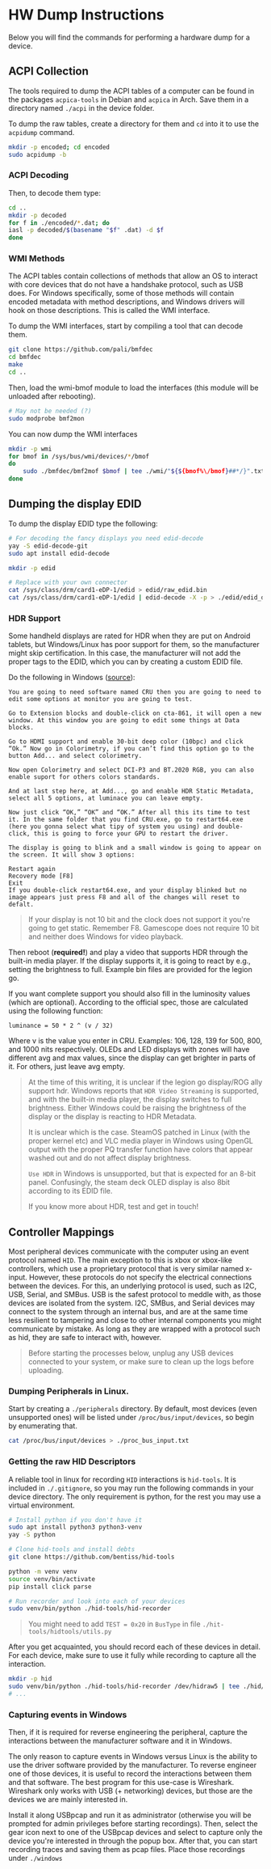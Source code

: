 # HW Dump Instructions
Below you will find the commands for performing a hardware dump for a device.

## ACPI Collection
The tools required to dump the ACPI tables of a computer can be found in the
packages `acpica-tools` in Debian and `acpica` in Arch.
Save them in a directory named `./acpi` in the device folder.

To dump the raw tables, create a directory for them and `cd` into it to use
the `acpidump` command.
```bash
mkdir -p encoded; cd encoded
sudo acpidump -b
```

### ACPI Decoding
Then, to decode them type:
```bash
cd ..
mkdir -p decoded
for f in ./encoded/*.dat; do
iasl -p decoded/$(basename "$f" .dat) -d $f
done
```

### WMI Methods
The ACPI tables contain collections of methods that allow an OS to interact with
core devices that do not have a handshake protocol, such as USB does.
For Windows specifically, some of those methods will contain encoded metadata
with method descriptions, and Windows drivers will hook on those descriptions.
This is called the WMI interface.

To dump the WMI interfaces, start by compiling a tool that can decode them.
```bash
git clone https://github.com/pali/bmfdec
cd bmfdec
make
cd ..
```

Then, load the wmi-bmof module to load the interfaces (this module will be unloaded
after rebooting).
```bash
# May not be needed (?)
sudo modprobe bmf2mon
```

You can now dump the WMI interfaces
```bash
mkdir -p wmi
for bmof in /sys/bus/wmi/devices/*/bmof
do
    sudo ./bmfdec/bmf2mof $bmof | tee ./wmi/"${${bmof%\/bmof}##*/}".txt
done
```

## Dumping the display EDID
To dump the display EDID type the following:
```bash
# For decoding the fancy displays you need edid-decode
yay -S edid-decode-git
sudo apt install edid-decode

mkdir -p edid

# Replace with your own connector
cat /sys/class/drm/card1-eDP-1/edid > edid/raw_edid.bin
cat /sys/class/drm/card1-eDP-1/edid | edid-decode -X -p > ./edid/edid_decoded.txt
```

### HDR Support
Some handheld displays are rated for HDR when they are put on Android tablets,
but Windows/Linux has poor support for them, so the manufacturer might skip
certification.
In this case, the manufacturer will not add the proper tags to the EDID, which
you can by creating a custom EDID file.

Do the following in Windows ([source](https://superuser.com/questions/1707661/how-can-i-turn-on-the-hdr-windows-setting-on-an-unsupported-display-by-force)):
```
You are going to need software named CRU then you are going to need to edit some options at monitor you are going to test.

Go to Extension blocks and double-click on cta-861, it will open a new window. At this window you are going to edit some things at Data blocks.

Go to HDMI support and enable 30-bit deep color (10bpc) and click “Ok.” Now go in Colorimetry, if you can’t find this option go to the button Add... and select colorimetry.

Now open Colorimetry and select DCI-P3 and BT.2020 RGB, you can also enable suport for others colors standards.

And at last step here, at Add..., go and enable HDR Static Metadata, select all 5 options, at luminace you can leave empty.

Now just click “OK,” “OK” and “OK.” After all this its time to test it. In the same folder that you find CRU.exe, go to restart64.exe (here you gonna select what tipy of system you using) and double-click, this is going to force your GPU to restart the driver.

The display is going to blink and a small window is going to appear on the screen. It will show 3 options:

Restart again
Recovery mode [F8]
Exit
If you double-click restart64.exe, and your display blinked but no image appears just press F8 and all of the changes will reset to defalt.
```

> If your display is not 10 bit and the clock does not support it you're going to get static. Remember F8. Gamescope does not require 10 bit and neither does Windows for video playback.

Then reboot (**required!**) and play a video that supports HDR through the built-in media player.
If the display supports it, it is going to react by e.g., setting the brightness to full.
Example bin files are provided for the legion go.

If you want complete support you should also fill in the luminosity values
(which are optional).
According to the official spec, those are calculated using the following function:

```
luminance = 50 * 2 ^ (v / 32)
```

Where v is the value you enter in CRU. Examples: 106, 128, 139 for 500, 800, and 1000 nits
respectively.
OLEDs and LED displays with zones will have different avg and max values, since 
the display can get brighter in parts of it. For others, just leave avg empty.

> At the time of this writing, it is unclear if the legion go display/ROG ally
> support hdr.
> Windows reports that `HDR Video Streaming` is supported, and with the built-in
> media player, the display switches to full brightness.
> Either Windows could be raising the brightness of the display or the display is
> reacting to HDR Metadata. 
> 
> It is unclear which is the case. SteamOS patched in Linux (with the proper kernel etc) 
> and VLC media player in Windows using OpenGL output with the proper PQ 
> transfer function have colors that appear washed out and do not affect 
> display brightness.
>
> `Use HDR` in Windows is unsupported, but that is expected for an
> 8-bit panel. Confusingly, the steam deck OLED display is also 8bit according to
> its EDID file.
>
> If you know more about HDR, test and get in touch!

## Controller Mappings
Most peripheral devices communicate with the computer using an event protocol named `HID`.
The main exception to this is xbox or xbox-like controllers, which use a proprietary
protocol that is very similar named x-input.
However, these protocols do not specify the electrical connections between the
devices.
For this, an underlying protocol is used, such as I2C, USB, Serial, and SMBus.
USB is the safest protocol to meddle with, as those devices are isolated from the
system.
I2C, SMBus, and Serial devices may connect to the system through an internal bus,
and are at the same time less resilient to tampering and close to other internal
components you might communicate by mistake.
As long as they are wrapped with a protocol such as hid, they are safe to interact
with, however.

> Before starting the processes below, unplug any USB devices connected to your
> system, or make sure to clean up the logs before uploading.

### Dumping Peripherals in Linux.
Start by creating a `./peripherals` directory.
By default, most devices (even unsupported ones) will be listed under `/proc/bus/input/devices`,
so begin by enumerating that.

```bash
cat /proc/bus/input/devices > ./proc_bus_input.txt
```

### Getting the raw HID Descriptors
A reliable tool in linux for recording `HID` interactions is `hid-tools`.
It is included in `./.gitignore`, so you may run the following commands in your
device directory.
The only requirement is python, for the rest you may use a virtual environment.
```bash
# Install python if you don't have it
sudo apt install python3 python3-venv
yay -S python

# Clone hid-tools and install debts
git clone https://github.com/bentiss/hid-tools

python -m venv venv
source venv/bin/activate
pip install click parse

# Run recorder and look into each of your devices
sudo venv/bin/python ./hid-tools/hid-recorder
```

> You might need to add `TEST = 0x20` in `BusType` in file `./hit-tools/hidtools/utils.py`

After you get acquainted, you should record each of these devices in detail.
For each device, make sure to use it fully while recording to capture all the 
interaction.

```bash
mkdir -p hid
sudo venv/bin/python ./hid-tools/hid-recorder /dev/hidraw5 | tee ./hid/touchscreen
# ...
```

### Capturing events in Windows
Then, if it is required for reverse engineering the peripheral, capture the
interactions between the manufacturer software and it in Windows.

The only reason to capture events in Windows versus Linux is the ability to
use the driver software provided by the manufacturer.
To reverse engineer one of those devices, it is useful to record the interactions
between them and that software.
The best program for this use-case is Wireshark.
Wireshark only works with USB (+ networking) devices, but those are the devices
we are mainly interested in.

Install it along USBpcap and run it as administrator (otherwise you will be
prompted for admin privileges before starting recordings).
Then, select the gear icon next to one of the USBpcap devices and select to capture
only the device you're interested in through the popup box.
After that, you can start recording traces and saving them as pcap files.
Place those recordings under `./windows`